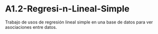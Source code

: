 # A1.2-Regresi-n-Lineal-Simple
Trabajo de usos de regresión lineal simple en una base de datos para ver asociaciones entre datos. 
